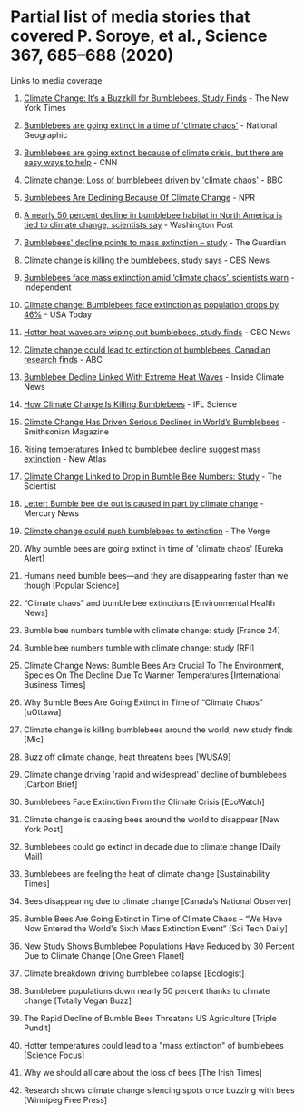 # Partial list of media stories that covered P. Soroye, et al., Science 367, 685–688 (2020)

Links to media coverage

1. [Climate Change: It’s a Buzzkill for Bumblebees, Study Finds](https://www.nytimes.com/interactive/2020/02/06/climate/bumblebees-extreme-heat-weather.html) - The New York Times
 
2. [Bumblebees are going extinct in a time of 'climate chaos'](https://www.nationalgeographic.com/animals/2020/02/bumblebees-going-extinct-climate-change-pesticides/) - National Geographic
 
3. [Bumblebees are going extinct because of climate crisis, but there are easy ways to help](https://www.cnn.com/2020/02/06/us/bumble-bee-climate-change-extinction-study-scn/index.html) - CNN
 
4. [Climate change: Loss of bumblebees driven by 'climate chaos'](https://www.bbc.com/news/science-environment-51375600) - BBC
 
5. [Bumblebees Are Declining Because Of Climate Change](https://www.npr.org/2020/02/06/803130948/bumblebees-are-disappearing-because-of-extreme-heat) - NPR
 
6. [A nearly 50 percent decline in bumblebee habitat in North America is tied to climate change, scientists say](https://www.washingtonpost.com/climate-environment/2020/02/06/bumblebees-are-vanishing-scientists-blame-climate-change/) -  Washington Post
 
7. [Bumblebees' decline points to mass extinction – study](https://www.theguardian.com/environment/2020/feb/06/bumblebees-decline-points-to-mass-extinction-study) - The Guardian
 
8. [Climate change is killing the bumblebees, study says](https://www.cbsnews.com/news/climate-change-is-killing-the-bumble-bees-study-says/) - CBS News
 
9. [Bumblebees face mass extinction amid ‘climate chaos’, scientists warn](https://www.independent.co.uk/environment/bumblebee-extinction-climate-change-biodiversity-europe-america-a9321836.html) - Independent
 
10. [Climate change: Bumblebees face extinction as population drops by 46%](https://www.usatoday.com/story/news/nation/2020/02/06/bumblebees-decline-due-climate-change/4679240002/) - USA Today
 
11. [Hotter heat waves are wiping out bumblebees, study finds](https://www.cbc.ca/news/technology/bumble-bee-heat-waves-1.5453156) - CBC News
 
12. [Climate change could lead to extinction of bumblebees, Canadian research finds](https://www.abc.net.au/news/2020-02-07/climate-change-fuelling-bumblebee-extinction-fears/11945352) - ABC
 
13. [Bumblebee Decline Linked With Extreme Heat Waves](https://insideclimatenews.org/news/05022020/bumblebee-climate-change-heat-decline-migration) - Inside Climate News
 
14. [How Climate Change Is Killing Bumblebees](https://www.iflscience.com/plants-and-animals/how-climate-change-is-killing-bumblebees/) - IFL Science
 
15. [Climate Change Has Driven Serious Declines in World’s Bumblebees](https://www.smithsonianmag.com/smart-news/climate-change-has-driven-serious-declines-worlds-bumblebees-180974178/) - Smithsonian Magazine
 
16. [Rising temperatures linked to bumblebee decline suggest mass extinction](https://newatlas.com/environment/rising-temperatures-bumblebee-decline-extinction-climate-change/) - New Atlas
 
17. [Climate Change Linked to Drop in Bumble Bee Numbers: Study](https://www.the-scientist.com/news-opinion/climate-change-linked-to-drop-in-bumble-bee-numbers--study-67076) - The Scientist
 
18. [Letter: Bumble bee die out is caused in part by climate change](https://www.mercurynews.com/2020/02/13/letter-bumble-bee-die-out-is-caused-in-part-by-climate-change/) - Mercury News
 
19. [Climate change could push bumblebees to extinction](https://www.theverge.com/2020/2/6/21126624/climate-change-bumble-bees-extinction) - The Verge
 
20. Why bumble bees are going extinct in time of 'climate chaos' [Eureka Alert]
 
21. Humans need bumble bees—and they are disappearing faster than we though [Popular Science]
 
22. “Climate chaos” and bumble bee extinctions [Environmental Health News]
 
23. Bumble bee numbers tumble with climate change: study [France 24]
 
24. Bumble bee numbers tumble with climate change: study [RFI]
 
25. Climate Change News: Bumble Bees Are Crucial To The Environment, Species On The Decline Due To Warmer Temperatures [International Business Times]
 
26. Why Bumble Bees Are Going Extinct in Time of “Climate Chaos” [uOttawa]
 
27. Climate change is killing bumblebees around the world, new study finds [Mic]
 
28. Buzz off climate change, heat threatens bees [WUSA9]
 
29. Climate change driving 'rapid and widespread' decline of bumblebees [Carbon Brief]
 
30. Bumblebees Face Extinction From the Climate Crisis [EcoWatch]
 
31. Climate change is causing bees around the world to disappear [New York Post]
 
32. Bumblebees could go extinct in decade due to climate change [Daily Mail]
 
33. Bumblebees are feeling the heat of climate change [Sustainability Times]
 
34. Bees disappearing due to climate change [Canada’s National Observer]
 
35. Bumble Bees Are Going Extinct in Time of Climate Chaos – “We Have Now Entered the World's Sixth Mass Extinction Event” [Sci Tech Daily]
 
36. New Study Shows Bumblebee Populations Have Reduced by 30 Percent Due to Climate Change [One Green Planet]
 
37. Climate breakdown driving bumblebee collapse [Ecologist]
 
38. Bumblebee populations down nearly 50 percent thanks to climate change [Totally Vegan Buzz]
 
39. The Rapid Decline of Bumble Bees Threatens US Agriculture [Triple Pundit]
 
40. Hotter temperatures could lead to a "mass extinction" of bumblebees [Science Focus]
 
41. Why we should all care about the loss of bees [The Irish Times]
 
42. Research shows climate change silencing spots once buzzing with bees [Winnipeg Free Press]
